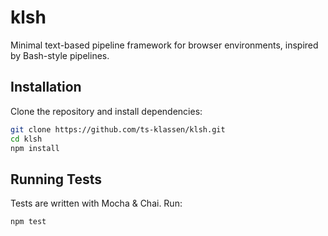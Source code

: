 # klsh

Minimal text-based pipeline framework for browser environments, inspired by Bash-style pipelines.

## Installation

Clone the repository and install dependencies:
```bash
git clone https://github.com/ts-klassen/klsh.git
cd klsh
npm install
```

## Running Tests

Tests are written with Mocha & Chai. Run:
```bash
npm test
```
